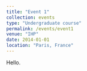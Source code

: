 ```yaml
---
title: "Event 1"
collection: events
type: "Undergraduate course"
permalink: /events/event1
venue: "IHP"
date: 2014-01-01
location: "Paris, France"
---
```


Hello.
